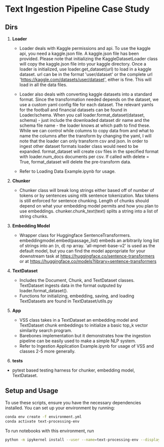 
# Text Ingestion Pipeline Case Study



## Dirs

1. **Loader**
   - Loader deals with Kaggle permissions and api. To use the kaggle api, you need a kaggle.json file. A kaggle.json file has been provided.  Please note that initializing the KaggleDatasetLoader class will copy the kaggle.json file into your kaggle directory. Once a loader is initialized, use loader.get_dataset(url) to load in a kaggle dataset.  url can be in the format 'user/dataset' or the complete url 'https://kaggle.com/datasets/user/dataset', either is fine. This will load in all the data files.

   - Loader also deals with converting kaggle datasets into a standard format.  Since the transformation needed depends on the dataset, we use a custom yaml config file for each dataset. The relevant yamls for the football and financial datasets can be found in Loader/schema. When you call loader.format_dataset(dataset, schema) - just include the downloaded dataset dir name and the schema file name - the loader knows at which path to find these. While we can control while columns to copy data from and what to name the columns after the transform by changing the yaml, I will note that the loader can only transform csv and json.  In order to ingest other dataset formats loader class would need to be expanded.  format_dataset will create csv files in the specified format with loader.num_docs documents per csv.  If called with delete = True, format_dataset will delete the pre-transform data.

   - Refer to Loading Data Example.ipynb for usage.

2. **Chunker**
   - Chunker class will break long strings either based off of number of tokens or by sentences using nltk sentence tokenization. Max tokens is still enforced for sentence chunking. Length of chunks should depend on what your embedding model permits and how you plan to use embeddings. chunker.chunk_text(text) splits a string into a list of string chunks.

3. **Embedding Model**
   - Wrapper class for Huggingface SentenceTransformers. embeddingmodel.embed(passage_list) embeds an arbitrarily long list of strings into an (n, d) np array. 'all-mpnet-base-v2' is used as the default model, but you can find the model appropriate for your downstream task at https://huggingface.co/sentence-transformers or at https://huggingface.co/models?library=sentence-transformers

4. **TextDataset**
   - Includes the Document, Chunk, and TextDataset classes.  TextDataset ingests data in the format outputed by loader.format_dataset().
   - Functions for initializing, embedding, saving, and loading TextDatasets are found in TextDataset/utils.py

5. **App**
   - VSS class takes in a TextDataset an embedding model and TextDataset chunk embeddings to initialize a basic top_k vector similarity search program.
   - Barebones implementation but it demonstrates how the ingestion pipeline can be easily used to make a simple NLP system.
   - Refer to Ingestion Application Example.ipynb for usage of VSS and classes 2-5 more generally.

6.  **tests**
   - pytest based testing harness for chunker, embedding model, TextDataset.

## Setup and Usage

To use these scripts, ensure you have the necessary dependencies installed. You can set up your environment by running:

```sh
conda env create -f environment.yml
conda activate text-processing-env
```
To run notebooks with this environment, run
```sh
python -m ipykernel install --user --name=text-processing-env --display-name \"Python (text-processing-env)\"

```

